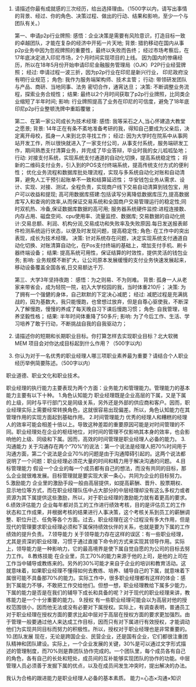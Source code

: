 1. 请描述你最有成就感的三次经历，给出选择理由。（1500字以内，请写出事情的背景、经过、你的角色、决策过程、做出的行动、结果和影响，至少一个与团队有关。）

   第一、申请p2p行业牌照:
   感悟：企业决策是需要有风险意识，打造目标一致的卓越团队，才能在复杂的经济中开拓一片天地;
   背景: 猎豹移动在国内从事p2p业务中因为忽视牌照的重要性，最终以失败而告终；
        经过市场考察后，在17年底决定进入印尼市场，2个月时间实现项目的上线。
        因为国内的惨痛经历，所以在18年5月份开始申请印尼金融服务管理局（OJK）P2P行业经营牌照；
   经过: 申请过程一波三折，因为p2p行业在印尼是新兴行业， 印尼政府没有明行业规范；
   角色: 我作为服务端架构师、技术主管；
   行动: 带领研发团队与产品、商研、当地同事、法务 密切合作，通宵达旦；
   决策: 不断调整业务流程，探索业务合规性；
   结果: 最终以2个月时间获取了p2p行业牌照，比同类企业缩短了半年时间;
   影响: 行业牌照提高了业务在印尼的可信度，避免了18年底印尼p2p行业整顿洗牌中重蹈覆辙；

   第二、在第一家公司成长为技术经理:
   感悟: 我等采石之人,当心怀建造大教堂之愿景;
   背景: 14年正在有条不紊地准备考研的我，得知自己要成为父亲后，决定离开母校，孤身一人来到北京寻找工作；
   经过: 因为大学时在院系中从事网站开发工作，所以很快就进入了一家支付公司，从事支付系统，服务端研发工作，期间熟悉支付清算业务，并完成了毕业答辩，毕业时我的女儿呱呱坠地；
   行动:
         对接支付系统，实现系统支付通道的自动化切换，提高系统稳定性；
         将新的二维码支付业务，引入到的POS支付终端系统，提高传统支付方式的便利性；
         优化业务流程和数据库批处理流程，实现与多系统自动化对账和自动清算，避免人工干预引起账单不一致和结算延迟性；
         华安钱包业务从需求、设计、实现、对接、测试，全程负责，实现商户线下交易自动清算到钱包宝，用户可以收益和提现;
         高可用数据库搭建:包括读写分离降低数据库压力,提高数据库写入和查询的效率,从而保证交易系统和全国商户交易管理运行的稳定性;同时双机热、冷备,保证数据库数据的高可用;
         服务器系统硬件监控:进程连接数、内存占用、磁盘空间、cpu使用率、流量监控、数据库;
         交易数据的自动化统计:交易总额、利润、机构分润,交易成功和失败率及失败原因.每日发送报表邮件检测系统运行状态，以便及时发现问题，提高稳定性;
   角色: 在工作中的突出表现，成长为技术经理。
   决策: 针对系统存在问题，决定实现系统支付通道自动化切换、对账清算自动化，在Pos支付终端的基础上，增加支付手机、刷卡器终端设备；
   结果: 提高系统可用性，保证结算的时效性，提供灵活的钱包业务;
   影响: 业务规模不断扩大，让公司原本发展缓慢的支付业务快速发展起来，移动设备覆盖全国各省,日交易额达千万.

   第三、大学3年坚持夜跑：
   感悟：为之则易、不为则难。
   背景: 孤身一人从老家来带省会，成为轻院一院，初入大学校园的我，当时体重210斤；
   决策: 为了拥有一个强健的身体，自己默默的下定决心减肥；
   经过: 减肥过程是充满挑战的，因为基数大，我只能慢跑，也曾想过放弃，但是自尊心驱使我，不断深入了解慢跑，慢慢的养成了每天晚自习下课后慢跑习惯；
   角色: 自我管理，培养坚毅性格；
   结果: 半年时间体重降了50多斤;
   影响: 为了今后工作、生活、学习培养了敢于行动，不断挑战自我的自我驱动力；



2. 请描述你的短期和长期职业目标。你打算怎样去实现职业目标？北大软微MEM 项目会对你达成目标起到什么作用？（500字以内）

3. 你认为对于一名优秀的职业经理人哪三项职业素养最为重要？请结合个人职业经历举例简要陈述。（500字以内）

职业道德、职业文化和职业技术。

职业经理的执行能力主要表现为两个方面：业务能力和管理能力。管理能力的基本能力主要有以下十种。
1.角色认知能力
职业经理既是企业高层的下属，又是下属的上级，同时与平行部门又是同级关系，另外还是外部的供应商和客户。因而，职业经理实际上需要经常转换角色，这就很容易出现偏差。所以，角色认知能力在其管理作用的实现方面起到基础作用。
2.时间管理能力
优秀的经理人和糟糕的经理人的效率可能会相差十倍以上。导致这种差距的重要原因可能是对时间管理的不同。职业经理处在企业的枢纽地位，对时间的管理不仅影响其本身的效率，也会影响他的上级、同级和下属。因而，高效的时间管理是职业经理人必备的能力。
3.沟通能力
关于沟通存在两个“70%”的说法：第一个说法是经理人把70%时间用于沟通方面，第二个说法是企业70%的问题是由于沟通障碍引起的。这两个说法都说明了一个问题：职业经理必须花大量的时间和精力用于解决沟通的问题。
4.目标管理能力
假设一个企业的每一个成员都有自己的想法，而没有共同的目标，那么企业就很难发展。目标管理就是要实现大家一条心，共同为企业的目标努力。
5.激励能力
企业里的激励手段一般由高层提供，如提高薪酬、晋升、股票期权、显示地位等方式，而在职业经理队伍中占大部分的中层经理却没有这么多权力或者资源为其下属提供这些激励，所以，对于职业经理的激励能力就有着更高的要求。
6.绩效评估能力
企业每年都对员工的工作进行绩效考核，目的是评估员工的工作状态和工作成果，并根据考核的结果进行人事决策，这个考核关系到员工的薪酬调整、职位升迁、任免等各个方面。过去，职业经理在这个过程没有多大作用，但是现代的管理要求职业经理必须和下属保持绩效伙伴的关系，也就是要为下属的工作绩效的提升负责。
7.领导能力
关于领导能力存在这样的误区：有一些职业经理，尤其是资深的职业经理，习惯于通过直接下命令的方式来实现其领导作用。实际上，领导能力是一种影响力，它的最高境界是使下属自觉自愿的为公司的目标去努力工作。
8.教练技能
在企业里，员工70%的能力来源于他的上司，是他的上司在工作当中辅导或教练来的。另外的30%可能才来自于企业的培训和教育活动。这就意味着，如果职业经理不懂得如何去教练、培养、辅导自己的下属，就意味着下属很可能不具备那70%的能力。实际工作中，很多职业经理都有这样的体会：感到下属能力不够，不敢把工作交给他们。但想一想，职业经理教给下属多少能力，下属的能力是否是在我们的辅导下成长和具备的呢？对于现代的职业经理来讲，教练能力是一个十分重要的能力。
9.授权
有一些职业经理可能会以为高层对他的授权范围很小，因而他无法或没有必要对下属授权。实际上，有调查表明，普通员工对于职业经理在授权方面的要求比起中层对于高层在授权方面的要求更加强烈。由于管理一般要通过他人来达成工作目标，因而只有对下属进行有效授权，才能调动他们为实现共同目标而努力的积极性。所以，授权对于职业经理也是非常重要的。
10.团队发展
现在，无论是跨国企业、民营企业，还是国有企业，它们都很注重团队精神和团队建设。实际上，一个企业发展的关键，30%是可以通过文字形式描述的管理制度，而70%则是靠团队协作完成的。一个团队里，每个成员各有自己的角色，各有自己的长处和短处，成员间的互补能够实现团队的协作的功能。中层管理人员必须善于发掘下属的优点，以及在成员间发生冲突时，提出解决的办法。

我认为合格的跟进能力是职业经理人必备的基本素质。
能力=心态×沟通×知识